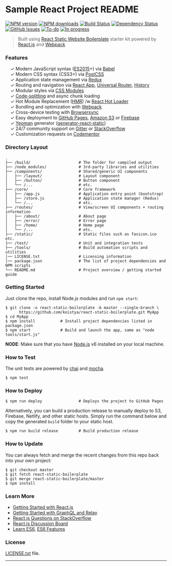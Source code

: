 # Sample React Project README

[![NPM version](http://img.shields.io/npm/v/generator-react-static.svg?style=flat-square)](https://www.npmjs.com/package/generator-react-static)
[![NPM downloads](http://img.shields.io/npm/dm/generator-react-static.svg?style=flat-square)](https://www.npmjs.com/package/generator-react-static)
[![Build Status](http://img.shields.io/travis/koistya/react-static-boilerplate/master.svg?style=flat-square)](https://travis-ci.org/koistya/react-static-boilerplate)
[![Dependency Status](http://img.shields.io/david/koistya/react-static-boilerplate.svg?branch=master&style=flat-square)](https://david-dm.org/koistya/react-static-boilerplate)
[![GitHub Issues](https://img.shields.io/github/issues/koistya/react-static-boilerplate.svg?style=flat-square)](https://github.com/koistya/react-static-boilerplate/issues?q=is:open)
[![To-do](https://img.shields.io/waffle/label/koistya/react-static-boilerplate/to-do.svg?style=flat-square)](https://waffle.io/koistya/react-static-boilerplate)
[![In progress](https://img.shields.io/waffle/label/koistya/react-static-boilerplate/in%20progress.svg?style=flat-square)](https://waffle.io/koistya/react-static-boilerplate)

> Built using [React Static Website Boilerplate](https://github.com/koistya/react-static-boilerplate) starter kit powered by [React.js](http://facebook.github.io/react/) and [Webpack](http://webpack.github.io/)

### Features

&nbsp; &nbsp; ✓ Modern JavaScript syntax ([ES2015](http://babeljs.io/docs/learn-es2015/)+) via [Babel](http://babeljs.io/)<br>
&nbsp; &nbsp; ✓ Modern CSS syntax (CSS3+) via [PostCSS](https://github.com/postcss/postcss)<br>
&nbsp; &nbsp; ✓ Application state management via [Redux](http://redux.js.org/)<br>
&nbsp; &nbsp; ✓ Routing and navigation via [React App](https://github.com/kriasoft/react-app), [Universal Router](https://github.com/kriasoft/universal-router), [History](https://github.com/mjackson/history)<br>
&nbsp; &nbsp; ✓ Modular styles via [CSS Modules](https://github.com/css-modules/css-modules)<br>
&nbsp; &nbsp; ✓ [Code-splitting](https://github.com/webpack/docs/wiki/code-splitting) and async chunk loading<br>
&nbsp; &nbsp; ✓ Hot Module Replacement ([HMR](https://webpack.github.io/docs/hot-module-replacement.html)) /w [React Hot Loader](http://gaearon.github.io/react-hot-loader/)<br>
&nbsp; &nbsp; ✓ Bundling and optimization with [Webpack](https://webpack.github.io/)<br>
&nbsp; &nbsp; ✓ Cross-device testing with [Browsersync](https://browsersync.io/)<br>
&nbsp; &nbsp; ✓ Easy deployment to [GitHub Pages](https://pages.github.com/), [Amazon S3](http://davidwalsh.name/hosting-website-amazon-s3) or [Firebase](https://www.firebase.com/)<br>
&nbsp; &nbsp; ✓ [Yeoman](http://yeoman.io/) generator ([generator-react-static](https://www.npmjs.com/package/generator-react-static))<br>
&nbsp; &nbsp; ✓ 24/7 community support on [Gitter](https://gitter.im/koistya/react-static-boilerplate) or [StackOverflow](http://stackoverflow.com/questions/tagged/react-starter-kit)<br>
&nbsp; &nbsp; ✓ Customization requests on [Codementor](https://www.codementor.io/koistya)<br>

### Directory Layout

```shell
.
├── /build/                     # The folder for compiled output
├── /node_modules/              # 3rd-party libraries and utilities
├── /components/                # Shared/generic UI components
│   ├── /layout/                # Layout component
│   ├── /button/                # Button component
│   └── /...                    # etc.
├── /core/                      # Core framework
│   ├── /app.js                 # Application entry point (bootstrap)
│   ├── /store.js               # Application state manager (Redux)
│   └── /...                    # etc.
├── /routes/                    # View/screen UI components + routing information
│   ├── /about/                 # About page
│   ├── /error/                 # Error page
│   ├── /home/                  # Home page
│   └── /...                    # etc.
├── /static/                    # Static files such as favicon.ico etc.
├── /test/                      # Unit and integration tests
├── /tools/                     # Build automation scripts and utilities
│── LICENSE.txt                 # Licensing information
│── package.json                # The list of project dependencies and NPM scripts
└── README.md                   # Project overview / getting started guide
```


### Getting Started

Just clone the repo, install Node.js modules and run `npm start`:

```shell
$ git clone -o react-static-boilerplate -b master --single-branch \
      https://github.com/koistya/react-static-boilerplate.git MyApp
$ cd MyApp
$ npm install           # Install project dependencies listed in package.json
$ npm start             # Build and launch the app, same as "node tools/start.js"
```

**NODE**: Make sure that you have [Node.js](https://nodejs.org/) v6 installed on your local machine.

### How to Test

The unit tests are powered by [chai](http://chaijs.com/) and [mocha](http://mochajs.org/).

```shell
$ npm test
```


### How to Deploy

```shell
$ npm run deploy                # Deploys the project to GitHub Pages
```

Alternatively, you can build a production release to manually deploy to S3, Firebase, Netlify, and other static hosts. Simply run the command below and copy the generated `build` folder to your static host.

```shell
$ npm run build release         # Build production release 
```


### How to Update

You can always fetch and merge the recent changes from this repo back into your own project:

```shell
$ git checkout master
$ git fetch react-static-boilerplate
$ git merge react-static-boilerplate/master
$ npm install
```

### Learn More

* [Getting Started with React.js](http://facebook.github.io/react/)
* [Getting Started with GraphQL and Relay](https://quip.com/oLxzA1gTsJsE)
* [React.js Questions on StackOverflow](http://stackoverflow.com/questions/tagged/reactjs)
* [React.js Discussion Board](https://discuss.reactjs.org/)
* [Learn ES6](https://babeljs.io/docs/learn-es6/), [ES6 Features](https://github.com/lukehoban/es6features#readme)


### License

[LICENSE.txt](./LICENSE.txt) file.

---
